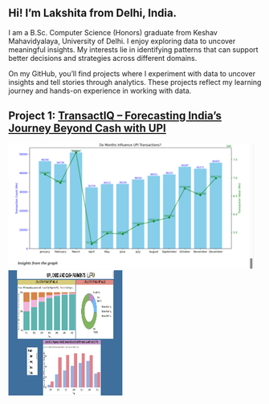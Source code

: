 ## **Hi! I’m Lakshita from Delhi, India.**

I am a B.Sc. Computer Science (Honors) graduate from Keshav Mahavidyalaya, University of Delhi. I enjoy exploring data to uncover meaningful insights. 
My interests lie in identifying patterns that can support better decisions and strategies across different domains.

On my GitHub, you’ll find projects where I experiment with data to uncover insights and tell stories through analytics. These projects reflect my learning journey and hands-on experience in working with data.

## Project 1: [TransactIQ – Forecasting India’s Journey Beyond Cash with UPI](https://github.com/lakshita-03/TransactIQ)

<img src="pic/upi1.png" alt="banner" height="250" widht="45%">   <img src="pic/upi2.png" alt="banner" height="250" width="45%">
